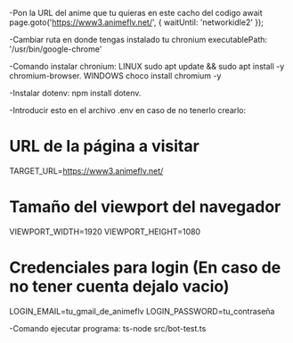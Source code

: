 -Pon la URL del anime que tu quieras en este cacho del codigo await page.goto('https://www3.animeflv.net/', { waitUntil: 'networkidle2' });

-Cambiar ruta en donde tengas instalado tu chronium executablePath: '/usr/bin/google-chrome'

-Comando instalar chronium: LINUX sudo apt update && sudo apt install -y chromium-browser. WINDOWS choco install chromium -y

-Instalar dotenv: npm install dotenv.

-Introducir esto en el archivo .env en caso de no tenerlo crearlo: 

# URL de la página a visitar
TARGET_URL=https://www3.animeflv.net/

# Tamaño del viewport del navegador
VIEWPORT_WIDTH=1920
VIEWPORT_HEIGHT=1080

# Credenciales para login (En caso de no tener cuenta dejalo vacio)
LOGIN_EMAIL=tu_gmail_de_animeflv
LOGIN_PASSWORD=tu_contraseña

-Comando ejecutar programa: ts-node src/bot-test.ts
